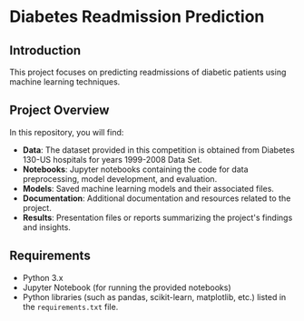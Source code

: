 # Diabetes Readmission Prediction

## Introduction

This project focuses on predicting readmissions of diabetic patients using machine learning techniques.

## Project Overview

In this repository, you will find:

- **Data**: The dataset provided in this competition is obtained from Diabetes 130-US hospitals for years 1999-2008 Data Set.
- **Notebooks**: Jupyter notebooks containing the code for data preprocessing, model development, and evaluation.
- **Models**: Saved machine learning models and their associated files.
- **Documentation**: Additional documentation and resources related to the project.
- **Results**: Presentation files or reports summarizing the project's findings and insights.

## Requirements

- Python 3.x
- Jupyter Notebook (for running the provided notebooks)
- Python libraries (such as pandas, scikit-learn, matplotlib, etc.) listed in the `requirements.txt` file.

